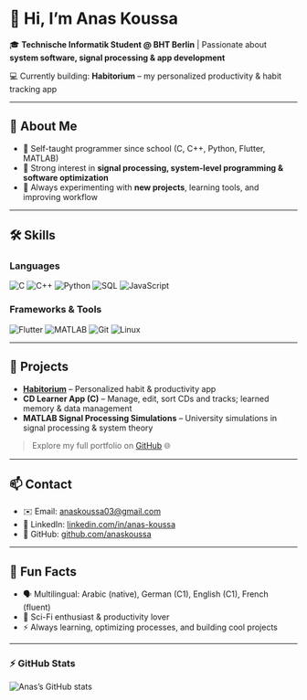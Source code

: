 # 👋 Hi, I’m Anas Koussa

🎓 **Technische Informatik Student @ BHT Berlin** | Passionate about **system software, signal processing & app development**

💻 Currently building: **Habitorium** – my personalized productivity & habit tracking app  

---

## 🌟 About Me
- 🔹 Self-taught programmer since school (C, C++, Python, Flutter, MATLAB)  
- 🔹 Strong interest in **signal processing, system-level programming & software optimization**  
- 🔹 Always experimenting with **new projects**, learning tools, and improving workflow  

---

## 🛠 Skills

### Languages
![C](https://img.shields.io/badge/-C-00599C?style=for-the-badge&logo=c&logoColor=white)
![C++](https://img.shields.io/badge/-C++-00599C?style=for-the-badge&logo=c%2B%2B&logoColor=white)
![Python](https://img.shields.io/badge/-Python-3776AB?style=for-the-badge&logo=python&logoColor=white)
![SQL](https://img.shields.io/badge/-SQL-00758F?style=for-the-badge&logo=postgresql&logoColor=white)
![JavaScript](https://img.shields.io/badge/-JavaScript-F7DF1E?style=for-the-badge&logo=javascript&logoColor=black)

### Frameworks & Tools
![Flutter](https://img.shields.io/badge/-Flutter-02569B?style=for-the-badge&logo=flutter&logoColor=white)
![MATLAB](https://img.shields.io/badge/-MATLAB-FF0000?style=for-the-badge&logo=mathworks&logoColor=white)
![Git](https://img.shields.io/badge/-Git-F05032?style=for-the-badge&logo=git&logoColor=white)
![Linux](https://img.shields.io/badge/-Linux-FCC624?style=for-the-badge&logo=linux&logoColor=black)

---

## 📂 Projects
- **[Habitorium](https://github.com/anaskoussa/habitorium)** – Personalized habit & productivity app  
- **CD Learner App (C)** – Manage, edit, sort CDs and tracks; learned memory & data management  
- **MATLAB Signal Processing Simulations** – University simulations in signal processing & system theory  

> Explore my full portfolio on [GitHub](https://github.com/anaskoussa) 🌐  

---

## 📫 Contact
- ✉️ Email: anaskoussa03@gmail.com  
- 🔗 LinkedIn: [linkedin.com/in/anas-koussa](https://www.linkedin.com/in/anas-koussa)  
- 🐙 GitHub: [github.com/anaskoussa](https://github.com/anaskoussa)  

---

## 🌱 Fun Facts
- 🗣 Multilingual: Arabic (native), German (C1), English (C1), French (fluent)  
- 🚀 Sci-Fi enthusiast & productivity lover  
- ⚡ Always learning, optimizing processes, and building cool projects  

---

### ⚡ GitHub Stats
![Anas’s GitHub stats](https://github-readme-stats.vercel.app/api?username=anaskoussa&show_icons=true&theme=radical)
